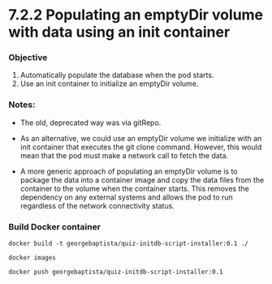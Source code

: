# 7.2.2 Populating an emptyDir volume with data using an init container

### Objective

1. Automatically populate the database when the pod starts.
2. Use an init container to initialize an emptyDir volume.


### Notes:

* The old, deprecated way was via gitRepo.

* As an alternative, we could use an emptyDir volume we initialize with an init container that executes the git clone command. However, this would mean that the pod must make a network call to fetch the data.

* A more generic approach of populating an emptyDir volume is to package the data into a container image and copy the data files from the container to the volume when the container starts. This removes the dependency on any external systems and allows the pod to run regardless of the network connectivity status.

### Build Docker container

```
docker build -t georgebaptista/quiz-initdb-script-installer:0.1 ./

docker images

docker push georgebaptista/quiz-initdb-script-installer:0.1
```

